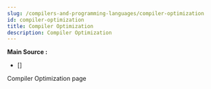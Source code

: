 ```yaml
---
slug: /compilers-and-programming-languages/compiler-optimization
id: compiler-optimization
title: Compiler Optimization
description: Compiler Optimization
---
```


**Main Source :**

- [] 

Compiler Optimization page
